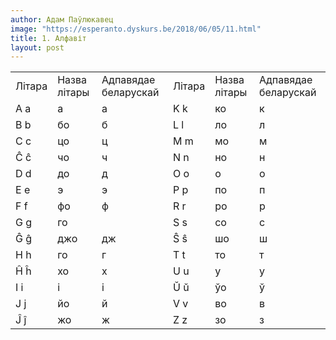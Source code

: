 ```yaml
---
author: Адам Паўлюкавец
image: "https://esperanto.dyskurs.be/2018/06/05/11.html"
title: 1. Алфавіт
layout: post
---
```



|        |              |                      |        |              |                      |
| ------ | ------------ | -------------------- | ------ | ------------ | -------------------- |
| Літара | Назва літары | Адпавядае беларускай | Літара | Назва літары | Адпавядае беларускай |
| A a    | а            | а                    | K k    | ко           | к                    |
| B b    | бо           | б                    | L l    | ло           | л                    |
| C c    | цо           | ц                    | M m    | мо           | м                    |
| Ĉ ĉ    | чо           | ч                    | N n    | но           | н                    |
| D d    | до           | д                    | O o    | о            | о                    |
| E e    | э            | э                    | P p    | по           | п                    |
| F f    | фо           | ф                    | R r    | ро           | р                    |
| G g    | го           |                      | S s    | со           | с                    |
| Ĝ ĝ    | джо          | дж                   | Ŝ ŝ    | шо           | ш                    |
| H h    | го           | г                    | T t    | то           | т                    |
| Ĥ ĥ    | хо           | х                    | U u    | у            | у                    |
| I i    | і            | і                    | Ŭ ŭ    | ўо           | ў                    |
| J j    | йо           | й                    | V v    | во           | в                    |
| Ĵ ĵ    | жо           | ж                    | Z z    | зо           | з                    |

